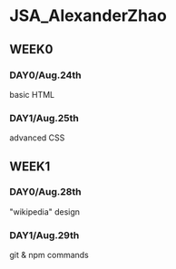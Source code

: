 # JSA_AlexanderZhao
## WEEK0
### DAY0/Aug.24th
basic HTML
### DAY1/Aug.25th
advanced CSS

## WEEK1
### DAY0/Aug.28th
"wikipedia" design
### DAY1/Aug.29th
git & npm commands
